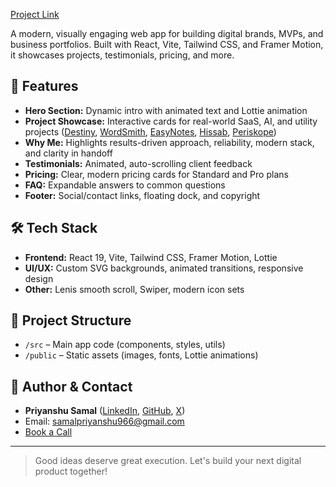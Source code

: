 <!-- PROJECT LINK BUTTON -->
[Project Link](https://www.priyanshu.tech/)

A modern, visually engaging web app for building digital brands, MVPs, and business portfolios. Built with React, Vite, Tailwind CSS, and Framer Motion, it showcases projects, testimonials, pricing, and more.

## 🚀 Features
- **Hero Section:** Dynamic intro with animated text and Lottie animation
- **Project Showcase:** Interactive cards for real-world SaaS, AI, and utility projects ([Destiny](https://destiny-delta.vercel.app/), [WordSmith](https://wordsmith-gilt.vercel.app/), [EasyNotes](https://www.easynotes.space/), [Hissab](https://hissab.vercel.app/sign-in), [Periskope](https://periskopechat.vercel.app/))
- **Why Me:** Highlights results-driven approach, reliability, modern stack, and clarity in handoff
- **Testimonials:** Animated, auto-scrolling client feedback
- **Pricing:** Clear, modern pricing cards for Standard and Pro plans
- **FAQ:** Expandable answers to common questions
- **Footer:** Social/contact links, floating dock, and copyright

## 🛠️ Tech Stack
- **Frontend:** React 19, Vite, Tailwind CSS, Framer Motion, Lottie
- **UI/UX:** Custom SVG backgrounds, animated transitions, responsive design
- **Other:** Lenis smooth scroll, Swiper, modern icon sets

## 📂 Project Structure
- `/src` – Main app code (components, styles, utils)
- `/public` – Static assets (images, fonts, Lottie animations)

## 👤 Author & Contact
- **Priyanshu Samal** ([LinkedIn](https://www.linkedin.com/in/priyanshusamal-/), [GitHub](https://github.com/priyanshu-samal), [X](https://x.com/PriyanshuS92042))
- Email: samalpriyanshu966@gmail.com
- [Book a Call](https://cal.com/priyanshu-samal)

---

> Good ideas deserve great execution. Let's build your next digital product together!
